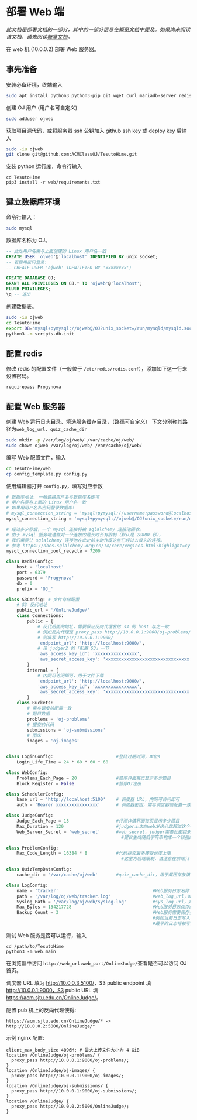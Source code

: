 # 部署 Web 端

*此文档是部署文档的一部分，其中的一部分信息在[概览文档](overview.md)中提及。如果尚未阅读该文档，请先阅读[概览文档](overview.md)。*

在 web 机 (10.0.0.2) 部署 Web 服务器。

## 事先准备

安装必备环境，终端输入

```sh
sudo apt install python3 python3-pip git wget curl mariadb-server redis-server
```

创建 OJ 用户 (用户名可自定义)

```sh
sudo adduser ojweb
```

获取项目源代码，或将服务器 ssh 公钥加入 github ssh key 或 deploy key 后输入

```sh
sudo -iu ojweb
git clone git@github.com:ACMClassOJ/TesutoHime.git
```

安装 python 运行库，命令行输入

```
cd TesutoHime
pip3 install -r web/requirements.txt
```

## 建立数据库环境

命令行输入：

```sh
sudo mysql
```

数据库名称为 OJ。

```sql
-- 此处用户名需与上面创建的 Linux 用户名一致
CREATE USER 'ojweb'@'localhost' IDENTIFIED BY unix_socket;
-- 若要用密码登录:
-- CREATE USER 'ojweb' IDENTIFIED BY 'xxxxxxxx';

CREATE DATABASE OJ;
GRANT ALL PRIVILEGES ON OJ.* TO 'ojweb'@'localhost';
FLUSH PRIVILEGES;
\q -- 退出
```

创建数据表。

```sh
sudo -iu ojweb
cd TesutoHime
export DB='mysql+pymysql://ojweb@/OJ?unix_socket=/run/mysqld/mysqld.sock'
python3 -m scripts.db.init
```

## 配置 redis

修改 redis 的配置文件（一般位于 `/etc/redis/redis.conf`），添加如下这一行来设置密码。
```
requirepass Progynova
```

## 配置 Web 服务器

创建 Web 运行日志目录、填选服务缓存目录，（路径可自定义） 下文分别称其路径为``web_log_url``、``quiz_cache_dir``

```sh
sudo mkdir -p /var/log/oj/web/ /var/cache/oj/web/
sudo chown ojweb /var/log/oj/web/ /var/cache/oj/web/
```

编写 Web 配置文件，输入

```sh
cd TesutoHime/web
cp config_template.py config.py
```

使用编辑器打开 `config.py`，填写对应参数

```python
# 数据库地址, 一般替换用户名与数据库名即可
# 用户名要与上面的 Linux 用户名一致
# 如果用用户名和密码登录数据库:
# mysql_connection_string = 'mysql+pymysql://username:password@localhost/OJ'
mysql_connection_string = 'mysql+pymysql://ojweb@/OJ?unix_socket=/run/mysqld/mysqld.sock'

# 经过多少秒后，一个 mysql 连接将被 sqlalchemy 连接池回收。
# 由于 mysql 服务端通常对一个连接的最长时长有限制（默认是 28800 秒），
# 我们需要让 sqlalchemy 连接池在此之前主动作废这些已经过去很久的连接。
# 参考 https://docs.sqlalchemy.org/en/14/core/engines.html?highlight=cycle#sqlalchemy.create_engine.params.pool_recycle
mysql_connection_pool_recycle = 7200

class RedisConfig:
    host = 'localhost'
    port = 6379
    password = 'Progynova'
    db = 0
    prefix = 'OJ_'

class S3Config: # 文件存储配置
    # S3 反代地址
    public_url = '/OnlineJudge/'
    class Connections:
        public = {
            # 反代后面的地址，需要保证反向代理发给 s3 的 host 与之一致
            # 例如反向代理是 proxy_pass http://10.0.0.1:9000/oj-problems/;
            # 则填写 http://10.0.0.1:9000/
            'endpoint_url': 'http://localhost:9000/',
            # 见 judger2 的「配置 S3」一节
            'aws_access_key_id': 'xxxxxxxxxxxxxxxx',
            'aws_secret_access_key': 'xxxxxxxxxxxxxxxxxxxxxxxxxxxxxxxx',
        }
        internal = {
            # 内网可访问即可，用于文件下载
            'endpoint_url': 'http://localhost:9000/',
            'aws_access_key_id': 'xxxxxxxxxxxxxxxx',
            'aws_secret_access_key': 'xxxxxxxxxxxxxxxxxxxxxxxxxxxxxxxx',
        }
    class Buckets:
        # 需与调度机配置一致
        # 题目数据
        problems = 'oj-problems'
        # 提交的代码
        submissions = 'oj-submissions'
        # 图床
        images = 'oj-images'


class LoginConfig:                        #登陆过期时间，单位s
    Login_Life_Time = 24 * 60 * 60 * 60 

class WebConfig:
    Problems_Each_Page = 20               #题库界面每页显示多少题目
    Block_Register = False                #暂停OJ注册

class SchedulerConfig:
    base_url = 'http://localhost:5100'    # 调度器 URL，内网可访问即可
    auth = 'Bearer xxxxxxxxxxxxxxxx'      # 调度器密钥，需与调度器侧配置一致 (请将 x 替换为随机数)

class JudgeConfig:
    Judge_Each_Page = 15                  #评测详情界面每页显示多少题目
    Max_Duration = 120                    #judger上次向web发送心跳超过这个时间判定为下线，单位s
    Web_Server_Secret = 'web_secret'      #web_secret，judger需要此密钥来向web服务器通信
                                            #建议生成随机字符串构成一个较强的密钥

class ProblemConfig:
    Max_Code_Length = 16384 * 8           #代码提交最多接受长度上限
                                            #这里为后端限制，请注意在前端js中还有限制，请一并修改

class QuizTempDataConfig:
    cache_dir = '/var/cache/oj/web'       #quiz_cache_dir，用于解压存放填选临时文件的本地目录

class LogConfig:
    name = 'tracker'                                    #Web服务日志名称
    path = '/var/log/oj/web/tracker.log'                #web_log_url，Web服务日志存放的本地目录
    Syslog_Path = '/var/log/oj/web/syslog.log'          #sys_log_url，其他系统服务日志存放的本地目录
    Max_Bytes = 134217728                               #Web服务日志保存的最大空间
    Backup_Count = 3                                    #Web服务需要保存多少份滚动日志。
                                                        #例如当前日志写入tracker.log, maxBytes为128M，那么当128M被写满时，
                                                        #最早的日志将被写入tracker.log.1；tracker.log.2等依此类推，直到最早的日志被废弃
```

测试 Web 服务是否可以运行，输入

```
cd /path/to/TesutoHime
python3 -m web.main
```

在浏览器中访问 ``http://web_url:web_port/OnlineJudge/``查看是否可以访问 OJ 首页。

调度器 URL 填为 <http://10.0.0.3:5100/>，S3 public endpoint 填
http://10.0.0.1:9000，S3 public URL 填 <https://acm.sjtu.edu.cn/OnlineJudge/>。

配置 pub 机上的反向代理使得:

```
https://acm.sjtu.edu.cn/OnlineJudge/* -> http://10.0.0.2:5000/OnlineJudge/*
```

示例 nginx 配置:

```
client_max_body_size 4096M; # 最大上传文件大小为 4 GiB
location /OnlineJudge/oj-problems/ {
  proxy_pass http://10.0.0.1:9000/oj-problems/;
}
location /OnlineJudge/oj-images/ {
  proxy_pass http://10.0.0.1:9000/oj-images/;
}
location /OnlineJudge/oj-submissions/ {
  proxy_pass http://10.0.0.1:9000/oj-submissions/;
}
location /OnlineJudge/ {
  proxy_pass http://10.0.0.2:5000/OnlineJudge/;
}
```
